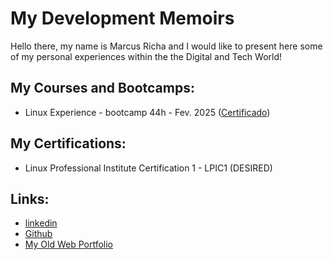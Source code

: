 # My Development Memoirs
Hello there, my name is Marcus Richa and I would like to present here some of my personal experiences within the the Digital and Tech World! 



## My Courses and Bootcamps:

 - Linux Experience - bootcamp 44h - Fev. 2025 ([Certificado](https://hermes.dio.me/certificates/QDWPSTH1.pdf)) 


## My Certifications:

 - Linux Professional Institute Certification 1 - LPIC1 (DESIRED)


## Links:

 - [linkedin](https://www.linkedin.com/in/marcus-vinicius-richa-183104199/)
 - [Github](https://github.com/ahoymarcus/)
 - [My Old Web Portfolio](https://redux-reactjs-personal-portfolio-webpage-version-2.netlify.app/)












